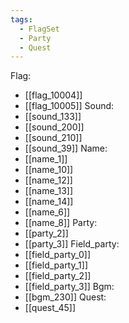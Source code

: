```yaml
---
tags:
  - FlagSet
  - Party
  - Quest
---
```

Flag:
- [[flag_10004]]
- [[flag_10005]]
Sound:
- [[sound_133]]
- [[sound_200]]
- [[sound_210]]
- [[sound_39]]
Name:
- [[name_1]]
- [[name_10]]
- [[name_12]]
- [[name_13]]
- [[name_14]]
- [[name_6]]
- [[name_8]]
Party:
- [[party_2]]
- [[party_3]]
Field_party:
- [[field_party_0]]
- [[field_party_1]]
- [[field_party_2]]
- [[field_party_3]]
Bgm:
- [[bgm_230]]
Quest:
- [[quest_45]]

